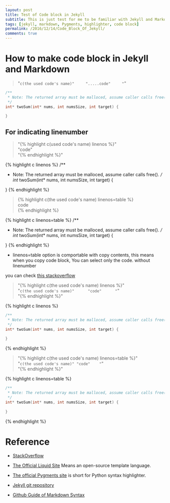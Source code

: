 ```yaml
---
layout: post
title: Test of Code block in Jekyll  
subtitle: This is just test for me to be familiar with Jekyll and Markdwon. 
tags: [jekyll, markdown, Pygments, highlighter, code block]
permalink: /2016/12/14/Code_Block_Of_Jekyll/
comments: true
---
```


# How to make code block in Jekyll and Markdown

   > "```c(the used code's name)"    
   > ".....code"    
   > "```"    
   
```c
/**
 * Note: The returned array must be malloced, assume caller calls free().
 */
int* twoSum(int* nums, int numsSize, int target) {
    
}
```

## For indicating linenumber

   > "{% highlight c(used code's name) linenos %}"    
   > "code"   
   > "{% endhighlight %}"   

{% highlight c linenos %}
/**
 * Note: The returned array must be malloced, assume caller calls free().
 */
int* twoSum(int* nums, int numsSize, int target) {
    
}
{% endhighlight %}

   > {% highlight c(the used code's name) linenos=table %}   
   > code   
   > {% endhighlight %}  

{% highlight c linenos=table %}
/**
 * Note: The returned array must be malloced, assume caller calls free().
 */
int* twoSum(int* nums, int numsSize, int target) {
    
}
{% endhighlight %}

 - linenos=table option is comportable with copy contents, this means when you copy code block, You can select only the code. without linenumber

 you can check [this stackoverflow](http://stackoverflow.com/questions/11093241/how-to-support-line-number-when-using-pygments-with-jekyll)


   > "{% highlight c(the used code's name) linenos %}"   
   > "```c(the used code's name)"     
   > "code"     
   > "```"   
   > "{% endhighlight %}"

{% highlight c linenos %}
```c 
/**
 * Note: The returned array must be malloced, assume caller calls free().
 */
int* twoSum(int* nums, int numsSize, int target) {
    
}
```
{% endhighlight %}

   > "{% highlight c(the used code's name) linenos=table %}"   
   > "```c(the used code's name)"
   > "code"   
   > "```"   
   > "{% endhighlight %}"

{% highlight c linenos=table %}
```c 
/**
 * Note: The returned array must be malloced, assume caller calls free().
 */
int* twoSum(int* nums, int numsSize, int target) {
    
}
```
{% endhighlight %}


# Reference 

  - [StackOverflow](http://stackoverflow.com/questions/11093241/how-to-support-line-number-when-using-pygments-with-jekyll)
  
  - [The Official Liquid Site](https://shopify.github.io/liquid/) Means an open-source template language. 
  
  - [The official Pygments site](http://pygments.org/) is short for Python syntax highlighter.
  
  - [Jekyll git repository](https://github.com/jekyll/jekyll)
  
  - [Github Guide of Markdown Syntax](https://guides.github.com/pdfs/markdown-cheatsheet-online.pdf)
